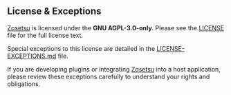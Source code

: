 ## License & Exceptions

[Zosetsu](#) is licensed under the **GNU AGPL-3.0-only**. Please see the [LICENSE](./LICENSE) file for the full license text.

Special exceptions to this license are detailed in the [LICENSE-EXCEPTIONS.md](./LICENSE-EXCEPTIONS.md) file.

If you are developing plugins or integrating [Zosetsu](#) into a host application, please review these exceptions carefully to understand your rights and obligations.
